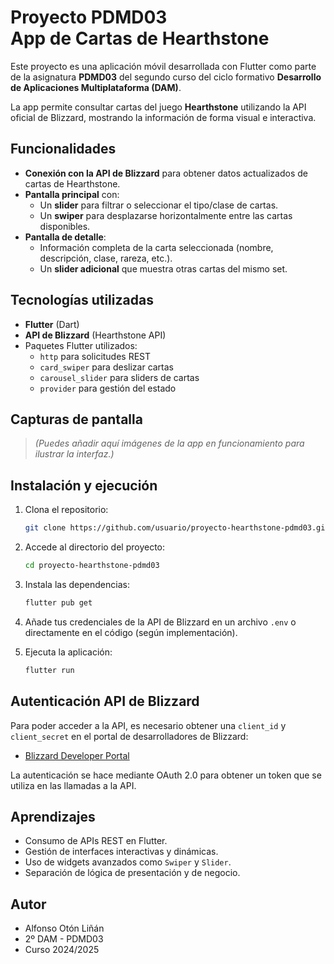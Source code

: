 # Proyecto PDMD03 <br>App de Cartas de Hearthstone

Este proyecto es una aplicación móvil desarrollada con Flutter como parte de la asignatura **PDMD03** del segundo curso del ciclo formativo **Desarrollo de Aplicaciones Multiplataforma (DAM)**.

La app permite consultar cartas del juego **Hearthstone** utilizando la API oficial de Blizzard, mostrando la información de forma visual e interactiva.

## Funcionalidades

- **Conexión con la API de Blizzard** para obtener datos actualizados de cartas de Hearthstone.
- **Pantalla principal** con:
  - Un **slider** para filtrar o seleccionar el tipo/clase de cartas.
  - Un **swiper** para desplazarse horizontalmente entre las cartas disponibles.
- **Pantalla de detalle**:
  - Información completa de la carta seleccionada (nombre, descripción, clase, rareza, etc.).
  - Un **slider adicional** que muestra otras cartas del mismo set.

## Tecnologías utilizadas

- **Flutter** (Dart)
- **API de Blizzard** (Hearthstone API)
- Paquetes Flutter utilizados:
  - `http` para solicitudes REST
  - `card_swiper` para deslizar cartas
  - `carousel_slider` para sliders de cartas
  - `provider` para gestión del estado

## Capturas de pantalla

> *(Puedes añadir aquí imágenes de la app en funcionamiento para ilustrar la interfaz.)*

## Instalación y ejecución

1. Clona el repositorio:
	```bash
	git clone https://github.com/usuario/proyecto-hearthstone-pdmd03.git
	```

2. Accede al directorio del proyecto:
    
    ```bash
    cd proyecto-hearthstone-pdmd03
    ```
    
3. Instala las dependencias:
    
    ```bash
    flutter pub get
    ```
    
4. Añade tus credenciales de la API de Blizzard en un archivo `.env` o directamente en el código (según implementación).
    
5. Ejecuta la aplicación:
    
    ```bash
    flutter run
    ```
    

## Autenticación API de Blizzard

Para poder acceder a la API, es necesario obtener una `client_id` y `client_secret` en el portal de desarrolladores de Blizzard:

- [Blizzard Developer Portal](https://develop.battle.net/)

La autenticación se hace mediante OAuth 2.0 para obtener un token que se utiliza en las llamadas a la API.

## Aprendizajes

- Consumo de APIs REST en Flutter.
- Gestión de interfaces interactivas y dinámicas.
- Uso de widgets avanzados como `Swiper` y `Slider`.
- Separación de lógica de presentación y de negocio.
    

## Autor

- Alfonso Otón Liñán
- 2º DAM - PDMD03   
- Curso 2024/2025
